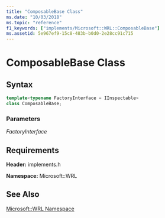 ```yaml
---
title: "ComposableBase Class"
ms.date: "10/03/2018"
ms.topic: "reference"
f1_keywords: ["implements/Microsoft::WRL::ComposableBase"]
ms.assetid: 5e967ef9-15c8-483b-b0d0-2e28cc91c715
---
```

# ComposableBase Class

## Syntax

```cpp
template<typename FactoryInterface = IInspectable>
class ComposableBase;
```

### Parameters

*FactoryInterface*

## Requirements

**Header:** implements.h

**Namespace:** Microsoft::WRL

## See Also

[Microsoft::WRL Namespace](../windows/microsoft-wrl-namespace.md)